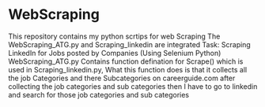 # WebScraping
This repository contains my python scrtips for web Scraping
The WebScraping_ATG.py and Scraping_linkedin are integrated
Task: Scraping LinkedIn for Jobs posted by Companies (Using Selenium Python)
WebScraping_ATG.py Contains function defination for Scrape() which is used in Scraping_linkedin.py, What this function does is that it collects all the 
job Categories and there Subcategories on careerguide.com
after collecting the job categories and sub categories then I have to go to linkedin and search for those job categories and sub categories  
